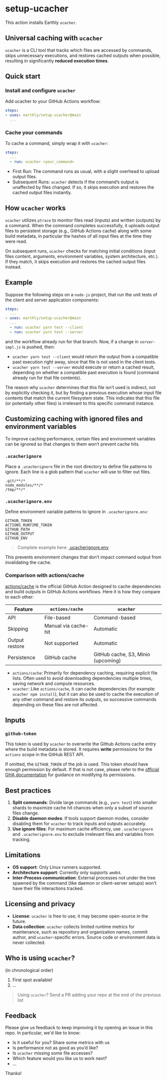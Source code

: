 # setup-ucacher

This action installs Earthly `ucacher`.

## Universal caching with `ucacher`
`ucacher` is a CLI tool that tracks which files are accessed by commands, skips unnecessary executions, and restores cached outputs when possible, resulting in significantly **reduced execution times**.

## Quick start
### Install and configure `ucacher`
Add ucacher to your GitHub Actions workflow:

```yaml
steps:
- uses: earthly/setup-ucacher@main
  ...
```
### Cache your commands
To cache a command, simply wrap it with `ucacher`:
```yaml
steps:
  ...
  - run: ucacher <your_command>
```
- First Run: The command runs as usual, with a slight overhead to upload output files.
- Subsequent Runs: `ucacher` detects if the command’s output is unaffected by files changed. If so, it skips execution and restores the cached output files instantly.

## How `ucacher` works
`ucacher` utilizes `ptrace` to monitor files read (inputs) and written (outputs) by a command. When the command completes successfully, it uploads output files to persistent storage (e.g., GitHub Actions cache) along with some build metadata, in particular the hashes of all input files at the time they were read. 

On subsequent runs, `ucacher` checks for matching initial conditions (input files content, arguments, environment variables, system architecture, etc.). If they match, it skips execution and restores the cached output files instead.

## Example
Suppose the following steps on a `node-js` project, that run the unit tests of the client and server application components:
```yaml
steps:
  ...
- uses: earthly/setup-ucacher@main
  ...
  - run: ucacher yarn test --client
  - run: ucacher yarn test --server
```
and the workflow already run for that branch. Now, if a change in `server-impl.js` is pushed, then:
- `ucacher yarn test --client` would return the output from a compatible past execution right away, since that file is not used in the client tests. 
- `ucacher yarn test --server` would execute or return a cached result, depending on whether a compatible past execution is found (command already run for that file contents). 

The reason why `ucacher` determines that this file isn’t used is indirect, not by explicitly checking it, but by finding a previous execution whose input file contents that match the current filesystem state. This indicates that this file (or potentially other files) is irrelevant to this specific command instance.

## Customizing caching with ignored files and environment variables
To improve caching performance, certain files and environment variables can be ignored so that changes to them won’t prevent cache hits.

### `.ucacherignore`
Place a `.ucacherignore` file in the root directory to define file patterns to ignore. Each line is a glob pattern that `ucacher` will use to filter out files.

```plaintext
.git/**/*
node_modules/**/*
/tmp/**/*
```

### `.ucacherignore.env`

Define environment variable patterns to ignore in `.ucacherignore.env`:

```plaintext
GITHUB_TOKEN
ACTIONS_RUNTIME_TOKEN
GITHUB_PATH
GITHUB_OUTPUT
GITHUB_ENV
```
> Complete example here: [.ucacherignore.env](https://github.com/earthly/react/blob/uc-demo/.ucacherignore.env)

This prevents environment changes that don’t impact command output from invalidating the cache.

### Comparison with actions/cache

[actions/cache](https://github.com/actions/cache) is the official GitHub Action designed to cache dependencies and build outputs in GitHub Actions workflows. Here it is how they compare to each other:

| Feature        | `actions/cache`        | `ucacher`                        |
|----------------|----------------------|------------------------------------|
| API	          | File-based           | Command-based                      |
| Skipping       | Manual via cache-hit | Automatic                          |
| Output restore | Not supported        | Automatic                          |
| Persistence    | GitHub cache         | GitHub cache, S3, Minio (upcoming) |

- `actions/cache`: Primarily for dependency caching, requiring explicit file lists. Often used to avoid downloading dependencies multiple times, saving network and compute resources.
- `ucacher`: Like `actions/cache`, it can cache dependencies (for example: `ucacher npm install`), but it can also be used to cache the execution of any other command and restore its outputs, so successive commands depending on these files are not affected.

## Inputs
### `github-token`
This token is used by `ucacher` to overwrite the Github Actions cache entry where the build metadata is stored. It requires **write** permissions for the `actions` scope in the GitHub REST API.

If omitted, the `GITHUB_TOKEN` of the job is used. This token should have enough permission by default. If that is not case, please refer to the [official GHA documentation](https://docs.github.com/en/actions/security-for-github-actions/security-guides/automatic-token-authentication#modifying-the-permissions-for-the-github_token) for guidance on modifying its permissions.  

## Best practices
1. **Split commands**: Divide large commands (e.g., `yarn test`) into smaller shards to maximize cache hit chances when only a subset of source files change.
2. **Disable daemon modes**: If tools support daemon modes, consider disabling them for `ucacher` to track inputs and outputs accurately.
3. **Use ignore files**: For maximum cache efficiency, use `.ucacherignore` and `.ucacherignore.env` to exclude irrelevant files and variables from tracking.

## Limitations
 - **OS support**: Only Linux runners supported.
 - **Architecture support**: Currently only supports `amd64`.
 - **Inter-Process communication**: External processes not under the tree spawned by the command (like daemon or client-server setups) won’t have their file interactions tracked.

## Licensing and privacy
 - **License**: `ucacher` is free to use; it may become open-source in the future.
 - **Data collection**: `ucacher` collects limited runtime metrics for maintenance, such as repository and organization names, commit author, and `ucacher`-specific errors. Source code or environment data is never collected.

## Who is using `ucacher`?
(in chronological order)

 1. First spot available!
 2. ...

> Using `ucacher`? Send a PR adding your repo at the end of the previous list

## Feedback
Please give us feedback to keep improving it by opening an issue in this repo. In particular, we'd like to know:
- Is it useful for you? Share some metrics with us
- Is performance not as good as you’d like?
- Is `ucacher` missing some file accesses?
- Which feature would you like us to work next?
- ...

Thanks!
